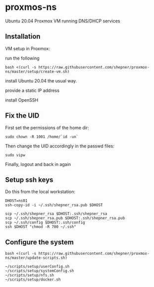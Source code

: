 # proxmos-ns

Ubuntu 20.04 Proxmox VM running DNS/DHCP services

## Installation

VM setup in Proxmox:

run the following

``` shell
bash <(curl -s https://raw.githubusercontent.com/shepner/proxmox-ns/master/setup/create-vm.sh)
```

install Ubuntu 20.04 the usual way.

provide a static IP address

install OpenSSH

## Fix the UID

First set the permissions of the home dir:

``` shell
sudo chown -R 1001 /home/`id -un`
```

Then change the UID accordingly in the passwd files:

``` shell
sudo vipw
```

Finally, logout and back in again

## Setup ssh keys

Do this from the local workstation:

``` shell
DHOST=ns01
ssh-copy-id -i ~/.ssh/shepner_rsa.pub $DHOST

scp ~/.ssh/shepner_rsa $DHOST:.ssh/shepner_rsa
scp ~/.ssh/shepner_rsa.pub $DHOST:.ssh/shepner_rsa.pub
scp ~/.ssh/config $DHOST:.ssh/config
ssh $DHOST "chmod -R 700 ~/.ssh"
```

## Configure the system

``` shell
bash <(curl -s https://raw.githubusercontent.com/shepner/proxmox-ns/master/update-scripts.sh)

~/scripts/setup/userConfig.sh
~/scripts/setup/systemConfig.sh
~/scripts/setup/nfs.sh
~/scripts/setup/docker.sh
```
